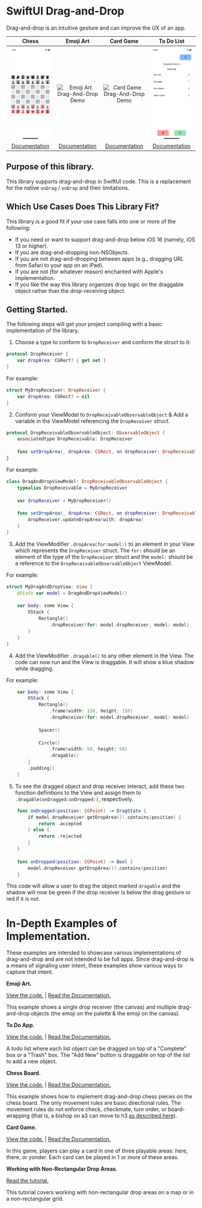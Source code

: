 #  SwiftUI Drag-and-Drop

Drag-and-drop is an intuitive gesture and can improve the UX of an app. 

| Chess | Emoji Art | Card Game | To Do List |
| :---: | :---: | :---: | :---: |
| ![Chess Drag-And-Drop Demo](/assets/media/documentation-dragdrop-chess-demo.gif) | ![Emoji Art Drag-And-Drop Demo](/assets/media/documentation-dragdrop-emoji-art-vertical-demo.gif) | ![Card Game Drag-And-Drop Demo](/assets/media/documentation-dragdrop-card-game-demo.gif) | ![To Do List Drag-And-Drop Demo](/assets/media/documentation-dragdrop-todo-demo.gif) |
| [Documentation](https://www.joelhuber.com/software-documentation/documentation-chess-drag-and-drop/) | [Documentation](https://www.joelhuber.com/software-documentation/documentation-emoji-art/) | [Documentation](https://www.joelhuber.com/software-documentation/documentation-drag-and-drop-card-game/) | [Documentation](https://www.joelhuber.com/software-documentation/documentation-todo-list/) |


## Purpose of this library. 

This library supports drag-and-drop in SwiftUI code. This is a replacement for the native `onDrag` / `onDrop` and their limitations. 

## Which Use Cases Does This Library Fit?

This library is a good fit if your use case falls into one or more of the following:
* If you need or want to support drag-and-drop below iOS 16 (namely, iOS 13 or higher).
* If you are drag-and-dropping non-NSObjects.
* If you are not drag-and-dropping between apps (e.g., dragging URL from Safari to your app on an iPad).
* If you are not (for whatever reason) enchanted with Apple's implementation.
* If you like the way this library organizes drop logic on the draggable object rather than the drop-receiving object. 

## Getting Started. 

The following steps will get your project compiling with a basic implementation of the library. 


1. Choose a type to conform to `DropReceiver` and conform the struct to it:
```swift
protocol DropReceiver {
    var dropArea: CGRect? { get set }
}
```

For example:
```swift
struct MyDropReceiver: DropReceiver {
    var dropArea: CGRect? = nil
}
```


2. Conform your ViewModel to `DropReceivableObservableObject` & Add a variable in the ViewModel referencing the `DropReceiver` struct.
```swift
protocol DropReceivableObservableObject: ObservableObject {
    associatedtype DropReceivable: DropReceiver
    
    func setDropArea(_ dropArea: CGRect, on dropReceiver: DropReceivable)
}
```

For example:
```swift
class DragAndDropViewModel: DropReceivableObservableObject {
    typealias DropReceivable = MyDropReceiver
    
    var dropReceiver = MyDropReceiver()
        
    func setDropArea(_ dropArea: CGRect, on dropReceiver: DropReceivable) {
        dropReceiver.updateDropArea(with: dropArea)
    }
}
```

3. Add the ViewModifier `.dropArea(for:model:)` to an element in your View which represents the `DropReceiver` struct. The `for:` should be an element of the type of the `DropReceiver` struct and the `model:` should be a reference to the `DropReceivableObservableObject` ViewModel.

For example:
```swift
struct MyDragAndDropView: View {
    @State var model = DragAndDropViewModel()
    
    var body: some View {
        VStack {
            Rectangle()
                .dropReceiver(for: model.dropReceiver, model: model)
        }
    }
}
```

4. Add the ViewModifier `.dragable()` to any other element in the View. The code can now run and the View is draggable. It will show a blue shadow while dragging.

For example:
```swift
    var body: some View {
        VStack {
            Rectangle()
                .frame(width: 150, height: 150)
                .dropReceiver(for: model.dropReceiver, model: model)
                
            Spacer()
            
            Circle()
                .frame(width: 50, height: 50)
                .dragable()
        }
        .padding()
    }
```

5. To see the dragged object and drop receiver interact, add these two function definitions to the View and assign them to `.dragable(onDragged:onDropped:)`, respectively.
```swift
    func onDragged(position: CGPoint) -> DragState {
        if model.dropReceiver.getDropArea()!.contains(position) {
            return .accepted
        } else {
            return .rejected
        }
    }
    
    func onDropped(position: CGPoint) -> Bool {
        model.dropReceiver.getDropArea()!.contains(position)
    }
```

This code will allow a user to drag the object marked `dragable` and the shadow will now be green if the drop receiver is below the drag gesture or red if it is not.

#  In-Depth Examples of Implementation. 

These examples are intended to showcase various implementations of drag-and-drop and are not intended to be full apps. Since drag-and-drop is a means of signaling user intent, these examples show various ways to capture that intent. 

**Emoji Art.**

[View the code.](https://github.com/hellojoelhuber/drag-and-drop-emoji-art) | [Read the Documentation.](https://www.joelhuber.com/software-documentation/documentation-emoji-art/)

This example shows a single drop receiver (the canvas) and multiple drag-and-drop objects (the emoji on the palette & the emoji on the canvas). 

**To Do App.**

[View the code.](https://github.com/hellojoelhuber/drag-and-drop-todo-list) | [Read the Documentation.](https://www.joelhuber.com/software-documentation/documentation-todo-list/)

A todo list where each list object can be dragged on top of a "Complete" box or a "Trash" box. The "Add New" button is draggable on top of the list to add a new object.

**Chess Board.**

[View the code.](https://github.com/hellojoelhuber/drag-and-drop-chess) | [Read the Documentation.](https://www.joelhuber.com/software-documentation/documentation-chess-drag-and-drop/)

This example shows how to implement drag-and-drop chess pieces on the chess board. The only movement rules are basic directional rules. The movement rules do not enforce check, checkmate, turn order, or board-wrapping (that is, a bishop on a3 can move to h3 [as described here](https://www.joelhuber.com/2022/05/16/modeling-the-chess-board.html)). 

**Card Game.**

[View the code.](https://github.com/hellojoelhuber/drag-and-drop-card-game) | [Read the Documentation.](https://www.joelhuber.com/software-documentation/documentation-drag-and-drop-card-game/)

In this game, players can play a card in one of three playable areas: here, there, or yonder. Each card can be played in 1 or more of these areas. 

**Working with Non-Rectangular Drop Areas.**

[Read the tutorial.](https://www.joelhuber.com/2022/07/18/drag-and-drop-with-irregular-shapes.html)

This tutorial covers working with non-rectangular drop areas on a map or in a non-rectangular grid.
